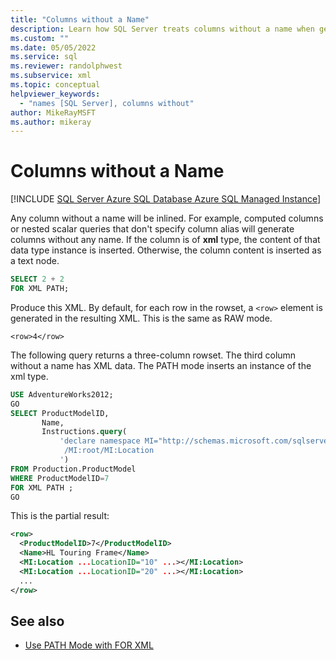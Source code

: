 ```yaml
---
title: "Columns without a Name"
description: Learn how SQL Server treats columns without a name when generating XML.
ms.custom: ""
ms.date: 05/05/2022
ms.service: sql
ms.reviewer: randolphwest
ms.subservice: xml
ms.topic: conceptual
helpviewer_keywords:
  - "names [SQL Server], columns without"
author: MikeRayMSFT
ms.author: mikeray
---
```

# Columns without a Name

[!INCLUDE [SQL Server Azure SQL Database Azure SQL Managed Instance](../../includes/applies-to-version/sql-asdb-asdbmi.md)]

Any column without a name will be inlined. For example, computed columns or nested scalar queries that don't specify column alias will generate columns without any name. If the column is of **xml** type, the content of that data type instance is inserted. Otherwise, the column content is inserted as a text node.

```sql
SELECT 2 + 2
FOR XML PATH;
```

Produce this XML. By default, for each row in the rowset, a `<row>` element is generated in the resulting XML. This is the same as RAW mode.

`<row>4</row>`

The following query returns a three-column rowset. The third column without a name has XML data. The PATH mode inserts an instance of the xml type.

```sql
USE AdventureWorks2012;
GO
SELECT ProductModelID,
       Name,
       Instructions.query(
           'declare namespace MI="http://schemas.microsoft.com/sqlserver/2004/07/adventure-works/ProductModelManuInstructions";
            /MI:root/MI:Location
           ')
FROM Production.ProductModel
WHERE ProductModelID=7
FOR XML PATH ;
GO
```

This is the partial result:

```xml
<row>
  <ProductModelID>7</ProductModelID>
  <Name>HL Touring Frame</Name>
  <MI:Location ...LocationID="10" ...></MI:Location>
  <MI:Location ...LocationID="20" ...></MI:Location>
  ...
</row>
```

## See also

- [Use PATH Mode with FOR XML](../../relational-databases/xml/use-path-mode-with-for-xml.md)

